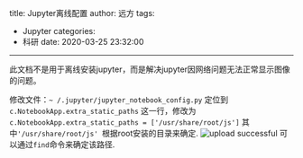 title: Jupyter离线配置
author: 远方
tags:
  - Jupyter
categories:
  - 科研
date: 2020-03-25 23:32:00
---
此文档不是用于离线安装jupyter，而是解决jupyter因网络问题无法正常显示图像的问题。

修改文件：`~ /.jupyter/jupyter_notebook_config.py`
定位到 `c.NotebookApp.extra_static_paths` 这一行，修改为 
`c.NotebookApp.extra_static_paths = ['/usr/share/root/js']`
其中`'/usr/share/root/js' `根据root安装的目录来确定.
![upload successful](/images/pasted-2.png)
可以通过`find`命令来确定该路径.